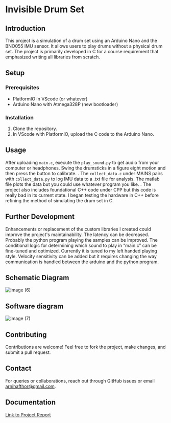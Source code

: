 # Invisible Drum Set

## Introduction
This project is a simulation of a drum set using an Arduino Nano and the BNO055 IMU sensor. It allows users to play drums without a physical drum set. The project is primarily developed in C for a course requirement that emphasized writing all libraries from scratch.

## Setup
### Prerequisites
- PlatformIO in VScode (or whatever)
- Arduino Nano with Atmega328P (new bootloader)

### Installation
1. Clone the repository.
2. In VScode with PlatformIO, upload the C code to the Arduino Nano.

## Usage
After uploading `main.c`, execute the `play_sound.py` to get audio from your computer or headphones. Swing the drumsticks in a figure eight motion and then press the button to calibrate.
.
The `collect_data.c` under MAINS pairs with `collect_data.py` to log IMU data to a .txt file for analysis. The matlab file plots the data but you could use whatever program you like.
.
The project also includes foundational C++ code under CPP but this code is really bad in its current state. I began testing the hardware in C++ before refining the method of simulating the drum set in C.

## Further Development
Enhancements or replacement of the custom libraries I created could improve the project's maintainability.
The latency can be decreased. Probably the python program playing the samples can be improved.
The conditional logic for determining which sound to play in “main.c” can be fine-tuned and optimized. Currently it is tuned to my left handed playing style.
Velocity sensitivity can be added but it requires changing the way communication is handled between the arduino and the python program.

## Schematic Diagram
![image (6)](https://github.com/HafthorArni/Invisible-Drum-Set/assets/111596842/853b1885-bde0-454a-a892-8da48c033565)


## Software diagram
![image (7)](https://github.com/HafthorArni/Invisible-Drum-Set/assets/111596842/754ff8bd-817c-479d-af5a-7da1d924d395)


## Contributing
Contributions are welcome! Feel free to fork the project, make changes, and submit a pull request.

## Contact
For queries or collaborations, reach out through GitHub issues or email arnihafthor@gmail.com.

## Documentation
[Link to Project Report](https://drive.google.com/file/d/1G6_Wm_p50Q7FowhHeAtZddCkF3J9PWr1/preview)
